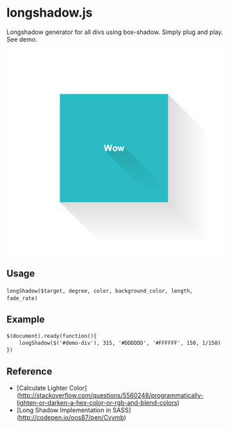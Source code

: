 longshadow.js
=============

Longshadow generator for all divs using box-shadow. Simply plug and play. See demo. 

![Demo Image](https://raw.githubusercontent.com/Tiotao/longshadow.js/master/demo.png)

## Usage

`longShadow($target, degree, color, background_color, length, fade_rate)`

## Example

```
$(document).ready(function(){
	longShadow($('#demo-div'), 315, '#DDDDDD', '#FFFFFF', 150, 1/150)
})
```

## Reference


- [Calculate Lighter Color] (http://stackoverflow.com/questions/5560248/programmatically-lighten-or-darken-a-hex-color-or-rgb-and-blend-colors)
- [Long Shadow Implementation in SASS] (http://codepen.io/oos87/pen/Cvymb)


